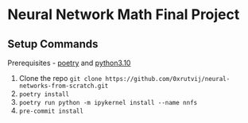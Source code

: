 # Neural Network Math Final Project


## Setup Commands

Prerequisites - [poetry](https://python-poetry.org/docs/) and [python3.10](https://www.python.org/downloads/release/python-3100/)

1. Clone the repo `git clone https://github.com/0xrutvij/neural-networks-from-scratch.git`
2. `poetry install`
3. `poetry run python -m ipykernel install --name nnfs`
4. `pre-commit install`
